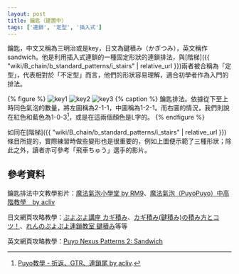 ```yaml
---
layout: post
title: 鑰匙（建置中）
tags: ['連鎖', '定型', '插入式']
---
```


鑰匙，中文又稱為三明治或是key，日文為鍵積み（かぎつみ），英文稱作sandwich。他是利用插入式連鎖的一種固定形狀的連鎖排法，與[階梯]({{ "wiki/B_chain/b_standard_patterns/i_stairs" | relative_url }})兩者被合稱為「定型」，代表相對於「不定型」而言，他們的形狀容易理解，適合初學者作為入門的排法。

{% figure %}
  ![key1](https://puyonexus.com/chainsim/image/Ztuv6.png)
  ![key2](https://puyonexus.com/chainsim/image/KThA9.png)
  ![key3](https://puyonexus.com/chainsim/image/XFACR.png)
{% caption %}
鑰匙排法。依據從下至上時同色氣泡的數量，將左圖稱為2-1-1，中圖稱為1-2-1。而右圖的情況，我們則說在紅色和藍色為1-0-3[^1]，或是在這兩個顏色是L字的。
{% endfigure %}

如同在[階梯]({{ "wiki/B_chain/b_standard_patterns/i_stairs" | relative_url }})條目所提的，實際練習時做些變形也是很重要的，例如上圖便示範了三種形狀；除此之外，讀者亦可參考「飛車ちゅう」選手的影片。

## 參考資料

鑰匙排法中文教學影片：[魔法氣泡小學堂 by RM9](https://www.youtube.com/watch?v=tLOhr0HjnuM)、[魔法氣泡（PuyoPuyo）中高階教學　by acliv](https://www.youtube.com/watch?v=jTBsO61oDKE)

日文網頁攻略教學：[ぷよぷよ講座  カギ積み](http://alg-d.com/game/puyo/chain2.html)、[カギ積み(鍵積み)の積み方とコツ！](https://jiyu-cho.com/puyopuyo-kagi)、[れんのぷよぷよ連鎖教室 鍵積み](http://ren-channnel.com/kaidan/)等等

英文網頁攻略教學：[Puyo Nexus Patterns 2: Sandwich](https://puyonexus.com/wiki/Patterns_2:_Sandwich)

[^1]: [Puyo教學 - 折返、GTR、連鎖尾 by acliv](https://youtube/VvUC88qDAFg?t=100).
